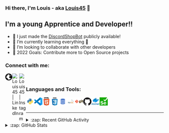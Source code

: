 ### Hi there, I'm Louis - aka [Louis45][website] 👋 

## I'm a young Apprentice and Developer!!

- 🔭 I just made the [DiscordShopBot](https://github.com/Luois45/DiscordShopBot) publicly available!
- 🌱 I’m currently learning everything 🤣
- 👯 I’m looking to collaborate with other developers
- 🥅 2022 Goals: Contribute more to Open Source projects

### Connect with me:

[<img align="left" alt="linktree.louis45.de" width="22px" src="https://raw.githubusercontent.com/iconic/open-iconic/master/svg/globe.svg" />][website]
[<img align="left" alt="Louis45 | LinkedIn" width="22px" src="https://cdn.jsdelivr.net/npm/simple-icons@v3/icons/linkedin.svg" />][linkedin]
[<img align="left" alt="Louis45 | Instagram" width="22px" src="https://cdn.jsdelivr.net/npm/simple-icons@v3/icons/instagram.svg" />][instagram]

<br />

### Languages and Tools:

[<img align="left" alt="Python" width="26px" src="https://raw.githubusercontent.com/github/explore/80688e429a7d4ef2fca1e82350fe8e3517d3494d/topics/python/python.png" />](https://github.com/topics/python)
[<img align="left" alt="Visual Studio Code" width="26px" src="https://raw.githubusercontent.com/github/explore/bbd48b997e8d0bef63f676eca4da5e1f76487b56/topics/visual-studio-code/visual-studio-code.png" />](https://github.com/topics/visual-studio-code)
[<img align="left" alt="HTML" width="26px" src="https://raw.githubusercontent.com/github/explore/80688e429a7d4ef2fca1e82350fe8e3517d3494d/topics/html/html.png" />](https://github.com/topics/html)
[<img align="left" alt="CSS" width="26px" src="https://raw.githubusercontent.com/github/explore/80688e429a7d4ef2fca1e82350fe8e3517d3494d/topics/css/css.png" />](https://github.com/topics/css)
[<img align="left" alt="SQL" width="26px" src="https://raw.githubusercontent.com/github/explore/80688e429a7d4ef2fca1e82350fe8e3517d3494d/topics/sql/sql.png" />](https://github.com/topics/sql)
[<img align="left" alt="MySQL" width="26px" src="https://raw.githubusercontent.com/github/explore/80688e429a7d4ef2fca1e82350fe8e3517d3494d/topics/mysql/mysql.png" />](https://github.com/topics/mysql)
[<img align="left" alt="Git" width="26px" src="https://raw.githubusercontent.com/github/explore/80688e429a7d4ef2fca1e82350fe8e3517d3494d/topics/git/git.png" />](https://github.com/topics/git)
[<img align="left" alt="GitHub" width="26px" src="https://raw.githubusercontent.com/github/explore/78df643247d429f6cc873026c0622819ad797942/topics/github/github.png" />](https://github.com/topics/github)
[<img align="left" alt="GitHub" width="26px" src="https://raw.githubusercontent.com/github/explore/80688e429a7d4ef2fca1e82350fe8e3517d3494d/topics/docker/docker.png" />](https://github.com/topics/docker)
[<img align="left" alt="Selenium" width="26px" src="https://raw.githubusercontent.com/github/explore/6c7084bb772f6fabaae377f5ae4a607594234ee6/topics/selenium/selenium.png" />](https://github.com/topics/selenium)

<br />
<br />

---

<details>
  <summary>:zap: Recent GitHub Activity</summary>
  
<!--START_SECTION:activity-->
1. 🎉 Merged PR [#19](https://github.com/Luois45/DiscordShopBot/pull/19) in [Luois45/DiscordShopBot](https://github.com/Luois45/DiscordShopBot)
2. 🎉 Merged PR [#18](https://github.com/Luois45/DiscordShopBot/pull/18) in [Luois45/DiscordShopBot](https://github.com/Luois45/DiscordShopBot)
3. 🎉 Merged PR [#1](https://github.com/Luois45/MySQL-Proxy-Uploader/pull/1) in [Luois45/MySQL-Proxy-Uploader](https://github.com/Luois45/MySQL-Proxy-Uploader)
4. 🎉 Merged PR [#17](https://github.com/Luois45/DiscordShopBot/pull/17) in [Luois45/DiscordShopBot](https://github.com/Luois45/DiscordShopBot)
5. 🎉 Merged PR [#5](https://github.com/Luois45/DomainBruteforce/pull/5) in [Luois45/DomainBruteforce](https://github.com/Luois45/DomainBruteforce)
6. 🎉 Merged PR [#4](https://github.com/Luois45/DomainBruteforce/pull/4) in [Luois45/DomainBruteforce](https://github.com/Luois45/DomainBruteforce)
7. ❌ Closed PR [#2](https://github.com/Luois45/DomainBruteforce/pull/2) in [Luois45/DomainBruteforce](https://github.com/Luois45/DomainBruteforce)
8. 🎉 Merged PR [#3](https://github.com/Luois45/DomainBruteforce/pull/3) in [Luois45/DomainBruteforce](https://github.com/Luois45/DomainBruteforce)
9. 🎉 Merged PR [#1](https://github.com/Luois45/DomainBruteforce/pull/1) in [Luois45/DomainBruteforce](https://github.com/Luois45/DomainBruteforce)
10. 🎉 Merged PR [#1](https://github.com/Luois45/Webshare-Proxy-IP-Updater/pull/1) in [Luois45/Webshare-Proxy-IP-Updater](https://github.com/Luois45/Webshare-Proxy-IP-Updater)
<!--END_SECTION:activity-->

</details>

<details>
  <summary>:zap: GitHub Stats</summary>

  <img align="left" alt="Luois45's GitHub Stats" src="https://github-readme-stats.vercel.app/api?username=Luois45&count_private=true" />

</details>

[website]: https://linktree.louis45.de/
[instagram]: https://rebrand.ly/instagram-45
[linkedin]: https://rebrand.ly/linkedin-45
